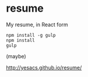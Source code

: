 # resume
My resume, in React form

    npm install -g gulp
    npm install
    gulp

(maybe)

http://yesacs.github.io/resume/
